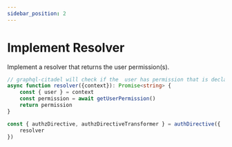 ```yaml
---
sidebar_position: 2
---
```


# Implement Resolver

Implement a resolver that returns the user permission(s).

```typescript
// graphql-citadel will check if the  user has permission that is declared at @hasPermission
async function resolver({context}): Promise<string> {
    const { user } = context
    const permission = await getUserPermission()
    return permission
}

const { authzDirective, authzDirectiveTransformer } = authDirective({
    resolver
})
```
